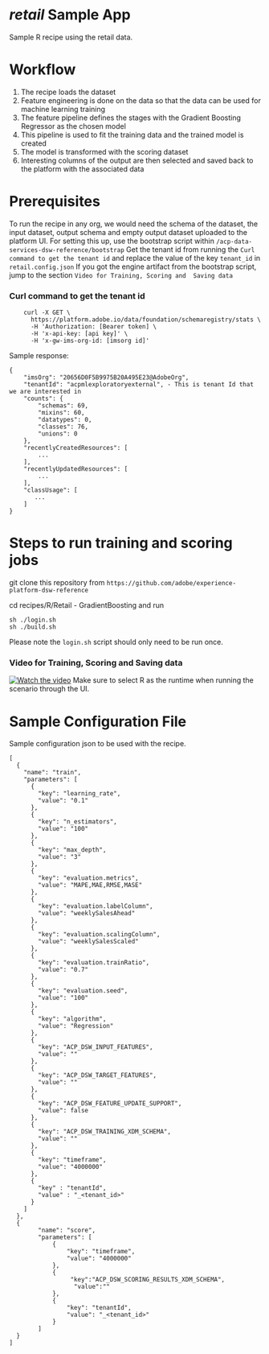 # _retail_ Sample App

Sample R recipe using the retail data.

# Workflow
 
1. The recipe loads the dataset
2. Feature engineering is done on the data so that the data can be used for machine learning training
3. The feature pipeline defines the stages with the Gradient Boosting Regressor as the chosen model
4. This pipeline is used to fit the training data and the trained model is created 
5. The model is transformed with the scoring dataset
6. Interesting columns of the output are then selected and saved back to the platform with the associated data

# Prerequisites

To run the recipe in any org, we would need the schema of the dataset, the input dataset, 
output schema and empty output dataset uploaded to the platform UI. For setting this up, use the bootstrap script 
within `/acp-data-services-dsw-reference/bootstrap`
Get the tenant id from running the `Curl command to get the tenant id` and replace the value of the key `tenant_id` in `retail.config.json` 
If you got the engine artifact from the bootstrap script, jump to the section `Video for Training, Scoring and 
Saving data`

### Curl command to get the tenant id

```
    curl -X GET \
      https://platform.adobe.io/data/foundation/schemaregistry/stats \
      -H 'Authorization: [Bearer token] \
      -H 'x-api-key: [api key]' \
      -H 'x-gw-ims-org-id: [imsorg id]'
``` 
 
 Sample response:
 
 ```
 {
     "imsOrg": "20656D0F5B9975B20A495E23@AdobeOrg",
     "tenantId": "acpmlexploratoryexternal", - This is tenant Id that we are interested in
     "counts": {
         "schemas": 69,
         "mixins": 60,
         "datatypes": 0,
         "classes": 76,
         "unions": 0
     },
     "recentlyCreatedResources": [
         ...
     ],
     "recentlyUpdatedResources": [
         ...
     ],
     "classUsage": [
     	...
     ]   
 }
 ```

# Steps to run training and scoring jobs

git clone this repository from `https://github.com/adobe/experience-platform-dsw-reference`

cd recipes/R/Retail - GradientBoosting and run

```
sh ./login.sh
sh ./build.sh
```

Please note the `login.sh` script should only need to be run once.


### Video for Training, Scoring and Saving data
[![Watch the video](../../docs/images/HomePage.png)](https://youtu.be/rur0jkqhvno)
Make sure to select R as the runtime when running the scenario through the UI.

# Sample Configuration File
Sample configuration json to be used with the recipe.
```
[
  {
    "name": "train",
    "parameters": [
      {
        "key": "learning_rate",
        "value": "0.1"
      },
      {
        "key": "n_estimators",
        "value": "100"
      },
      {
        "key": "max_depth",
        "value": "3"
      },
      {
        "key": "evaluation.metrics",
        "value": "MAPE,MAE,RMSE,MASE"
      },
      {
        "key": "evaluation.labelColumn",
        "value": "weeklySalesAhead"
      },
      {
        "key": "evaluation.scalingColumn",
        "value": "weeklySalesScaled"
      },
      {
        "key": "evaluation.trainRatio",
        "value": "0.7"
      },
      {
        "key": "evaluation.seed",
        "value": "100"
      },
      {
        "key": "algorithm",
        "value": "Regression"
      },
      {
        "key": "ACP_DSW_INPUT_FEATURES",
        "value": ""
      },
      {
        "key": "ACP_DSW_TARGET_FEATURES",
        "value": ""
      },
      {
        "key": "ACP_DSW_FEATURE_UPDATE_SUPPORT",
        "value": false
      },
      {
        "key": "ACP_DSW_TRAINING_XDM_SCHEMA",
        "value": ""
      },
      {
        "key": "timeframe",
        "value": "4000000"
      },
      {
        "key" : "tenantId",
        "value" : "_<tenant_id>"
      }
  	]
  },
  {
        "name": "score",
        "parameters": [
            {
                "key": "timeframe",
                "value": "4000000"
            },
            {
                 "key":"ACP_DSW_SCORING_RESULTS_XDM_SCHEMA",
                  "value":""
            },
            {
                "key": "tenantId",
                "value": "_<tenant_id>"
            }
        ]
  }
]

```
